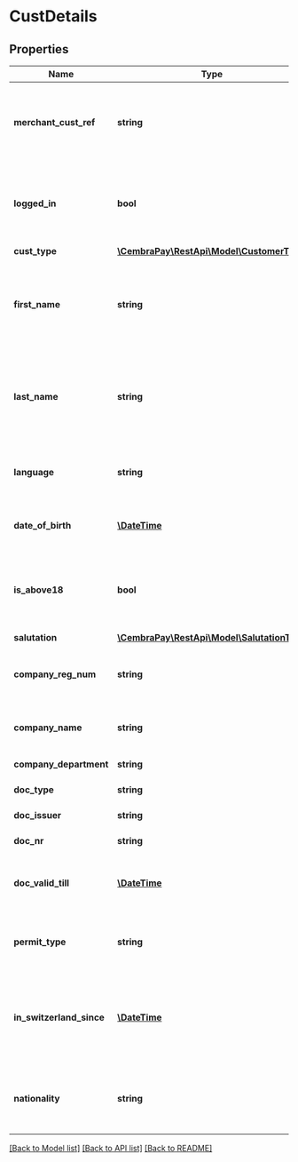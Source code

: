 # CustDetails

## Properties
Name | Type | Description | Notes
------------ | ------------- | ------------- | -------------
**merchant_cust_ref** | **string** | Customer identifier in Merchants system. Mandatory for requests of type SCR, AUT, REG or CHK. Field value is not case-sensitive. | 
**logged_in** | **bool** | This field must be set to &#x27;true&#x27; in case, if Customer is logged into Merchants system (Customer is known to Merchant). | [optional] 
**cust_type** | [**\CembraPay\RestApi\Model\CustomerType**](CustomerType.md) |  | [optional] 
**first_name** | **string** | First name of Customer &#x27;P&#x27;(person), or Ordering person for Customer &#x27;C&#x27;(company). Mandatory for persons. | [optional] 
**last_name** | **string** | Last name of Customer &#x27;P&#x27;(person), or Ordering person for Customer &#x27;C&#x27;(company). Mandatory for persons. | [optional] 
**language** | **string** | Customers preferable language. ISO639-1 two letters language code. | [optional] 
**date_of_birth** | [**\DateTime**](\DateTime.md) | Customer&#x27;s date of birth. ISO8601 Date Only in format &#x27;yyyy-MM-dd&#x27;. | [optional] 
**is_above18** | **bool** | &#x27;true&#x27; if Customer(person) is known as person above 18 years old - e.g. Customer had approved this in Merchants system. | [optional] 
**salutation** | [**\CembraPay\RestApi\Model\SalutationType**](SalutationType.md) |  | [optional] 
**company_reg_num** | **string** | Registration number of Customer(company). Not expected for persons. | [optional] 
**company_name** | **string** | Legal Name of Customer(company). Mandatory for Companies. | [optional] 
**company_department** | **string** | Department of Customer(company). | [optional] 
**doc_type** | **string** | Type of verified document. | [optional] 
**doc_issuer** | **string** | Issuer of verified document. | [optional] 
**doc_nr** | **string** | Number of verified document. | [optional] 
**doc_valid_till** | [**\DateTime**](\DateTime.md) | Validity date of verified document. ISO8601 Date Only in format &#x27;yyyy-MM-dd&#x27;.. | [optional] 
**permit_type** | **string** | Type of Swiss Residence permission. Not expected for Customer(company) | [optional] 
**in_switzerland_since** | [**\DateTime**](\DateTime.md) | Date from which Customer(person) lives in Swizerland. ISO8601 Date Only in format &#x27;yyyy-MM-dd&#x27;.. Not expected for Customer(company). | [optional] 
**nationality** | **string** | Nationality of Customer(person), ISO3166-1 alpha 2 code (two letters). Not expected for Customer(company) | [optional] 

[[Back to Model list]](../../README.md#documentation-for-models) [[Back to API list]](../../README.md#documentation-for-api-endpoints) [[Back to README]](../../README.md)

